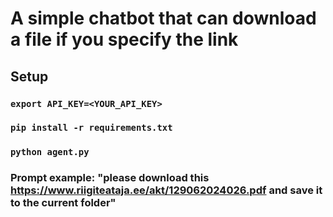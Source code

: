 # A simple chatbot that can download a file if you specify the link
## Setup
### `export API_KEY=<YOUR_API_KEY>`
### `pip install -r requirements.txt`
### `python agent.py`

### Prompt example: "please download this https://www.riigiteataja.ee/akt/129062024026.pdf and save it to the current folder"


